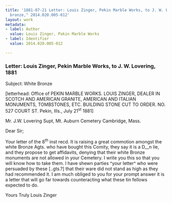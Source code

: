 ```yaml
---
title: '1881-07-21 Letter: Louis Zinger, Pekin Marble Works, to J. W. Lovering, "White
  bronze," 2014.020.005-012'
layout: work
metadata:
- label: Author
  value: Louis Zinger, Pakin Marble Works
- label: Identifier
  value: 2014.020.005-012

---
```

<div class="pages">
<div id="page-1484530">
<h3><a name="page-1484530">Letter: Louis Zinger, Pekin Marble Works, to J. W. Lovering, 1881</a></h3>
<div class="page-content">
<p>Subject: White Bronze</p>
<p>[letterhead:<span class='line-break'> </span>Office of PEKIN MARBLE WORKS.<span class='line-break'> </span>LOUIS ZINGER,<span class='line-break'> </span>DEALER IN<span class='line-break'> </span>SCOTCH AND AMERICAN GRANITE, AMERICAN AND ITALIAN<span class='line-break'> </span>MONUMENTS, TOMBSTONES, ETC.<span class='line-break'> </span>BUILDING STONE CUT TO ORDER. NO. 527 COURT ST.<span class='line-break'> </span>Pekin, Ills., July 21<sup>st</sup> 1881]</p>
<p>Mr. J.W. Lovering<span class='line-break'> </span>Supt, Mt. Auburn Cemetery<span class='line-break'> </span>Cambridge, Mass.</p>
<p>Dear Sir;</p>
<p>Your letter of the 8<sup>th</sup> inst recd. It is<span class='line-break'> </span>raising a great commotion amongst the white Bronze<span class='line-break'> </span>Agts. who have bought this Comity, they say it is a D__n<span class='line-break'> </span>lie, and they propose to get affidavits, denying that<span class='line-break'> </span>their white Bronze monuments are not allowed in<span class='line-break'> </span>your Cemetery. I write you this so that you will<span class='line-break'> </span>know how to take them. I have shewn parties<span class='line-break'> </span>^your letter^ who were persuaded by these [..gts.?] that their ware<span class='line-break'> </span>did not stand as high as they had recommended <span class='line-break'> </span>it. I am much obliged to you for your prompt<span class='line-break'> </span>answer it is a letter that will go far towards<span class='line-break'> </span>counteracting what these tin fellows expected to do.</p>
<p>Yours Truly<span class='line-break'> </span>Louis Zinger</p>
</div>
</div>
<br />
</div>
